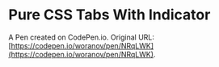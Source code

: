 # Pure CSS Tabs With Indicator

A Pen created on CodePen.io. Original URL: [https://codepen.io/woranov/pen/NRqLWK](https://codepen.io/woranov/pen/NRqLWK).


